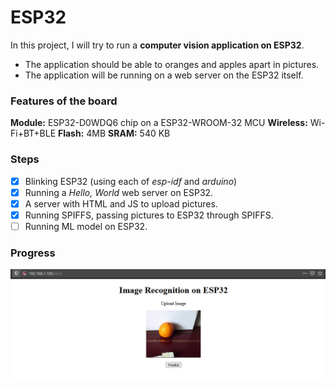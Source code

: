 # ESP32
In this project, I will try to run a **computer vision application on ESP32**. 
 - The application should be able to oranges and apples apart in pictures. <br> 
 - The application will be running on a web server on the ESP32 itself.

### Features of the board
**Module:** ESP32-D0WDQ6 chip on a ESP32-WROOM-32 MCU 
**Wireless:** Wi-Fi+BT+BLE
**Flash:** 4MB
**SRAM:** 540 KB

### Steps

- [x] Blinking ESP32 (using each of *esp-idf* and *arduino*)
- [x] Running a *Hello, World* web server on ESP32.
- [x] A server with HTML and JS to upload pictures. 
- [x] Running SPIFFS, passing pictures to ESP32 through SPIFFS. 
- [ ] Running ML model on ESP32.

### Progress
![alt text](./others/progress.png)
